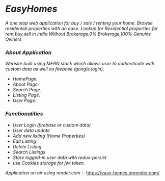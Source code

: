 # _EasyHomes_

_A one stop web application for buy / sale / renting your home. Browse residential properties with an ease. Lookup for Residential properties for rent,buy,sell in India Without Brokerage.0% Brokerage,100% Genuine Owners_

### _About Application_

_Website built using MERN stack which allows user to authenticate with custom data as well as firebase (google login)._

- _HomePage._
- _About Page._
- _Search Page._
- _Listing Page._
- _User Page._

### _Functionalities_

- _User Login (firebase or custom data)_
- _User data update_
- _Add new listing (Home Properties)_
- _Edit Listing_
- _Delete Listing_
- _Search Listings_
- _Store logged-in user data with redux-persist_
- _use Cookies storage for jwt token._

_Application on air using render.com_ :- https://easy-homes.onrender.com/
